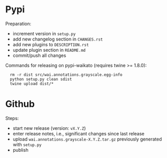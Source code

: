 Pypi
====

Preparation:
* increment version in `setup.py`
* add new changelog section in `CHANGES.rst`
* add new plugins to `DESCRIPTION.rst`  
* update plugin section in `README.md`
* commit/push all changes

Commands for releasing on pypi-waikato (requires twine >= 1.8.0):

```
  rm -r dist src/wai.annotations.grayscale.egg-info
  python setup.py clean sdist
  twine upload dist/*
```


Github
======

Steps:
* start new release (version: `vX.Y.Z`)
* enter release notes, i.e., significant changes since last release
* upload `wai.annotations.grayscale-X.Y.Z.tar.gz` previously generated with `setup.py`
* publish
